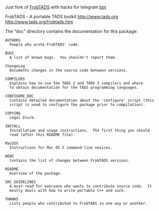 Just fork of [FrobTADS](https://github.com/realnc/frobtads) with hacks for telegram [bot](https://github.com/ykrivopalov/ifictionbot)


FrobTADS - A portable TADS toolkit
http://www.tads.org
http://www.tads.org/frobtads.htm

The "doc" directory contains the documentation for this package:

    AUTHORS
      People who wrote FrobTADS' code.

    BUGS
      A list of known bugs.  You shouldn't report them.

    ChangeLog
      Documents changes in the source code between versions.

    COMPILERS
      Explains how to use the TADS 2 and TADS 3 compilers and where
      to obtain documentation for the TADS programming languages.

    CONFIGURE_DOC
      Contains detailed documentation about the 'configure' script (this
      script is used to configure the package prior to compilation).

    COPYING
      Legal blurb.

    INSTALL
      Installation and usage instructions.  The first thing you should
      read (after this README file).

    MacOSX
      Instructions for Mac OS X command-line novices.

    NEWS
      Contains the list of changes between FrobTADS versions.

    README
      Overview of the package.

    SRC_GUIDELINES
      A must-read for everyone who wants to contribute source code.  It
      mostly deals with how to write portable C++ and such.

    THANKS
      Lists people who contributed to FrobTADS in one way or another.
